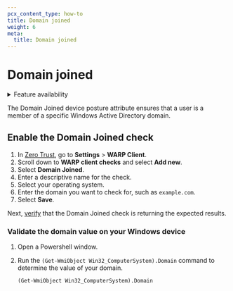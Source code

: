 ```yaml
---
pcx_content_type: how-to
title: Domain joined
weight: 6
meta:
  title: Domain joined
---
```


# Domain joined

<details>
<summary>Feature availability</summary>
<div>

| Operating Systems | [WARP mode required](/cloudflare-one/connections/connect-devices/warp/#warp-client-modes) | [Zero Trust plans](https://www.cloudflare.com/teams-pricing/) |
| ----------------- | ----------------------------------------------------------------------------------------- | ------------------------------------------------------------- |
| Windows           | WARP with Gateway                                                                         | All plans                                                     |

</div>
</details>

The Domain Joined device posture attribute ensures that a user is a member of a specific Windows Active Directory domain.

## Enable the Domain Joined check

1. In [Zero Trust](https://one.dash.cloudflare.com), go to **Settings** > **WARP Client**.
1. Scroll down to **WARP client checks** and select **Add new**.
1. Select **Domain Joined**.
1. Enter a descriptive name for the check.
1. Select your operating system.
1. Enter the domain you want to check for, such as `example.com`.
1. Select **Save**.

Next, [verify](/cloudflare-one/identity/devices/#2-verify-device-posture-checks) that the Domain Joined check is returning the expected results.

### Validate the domain value on your Windows device

1. Open a Powershell window.
1. Run the `(Get-WmiObject Win32_ComputerSystem).Domain` command to determine the value of your domain.

   ```txt
   (Get-WmiObject Win32_ComputerSystem).Domain
   ```
